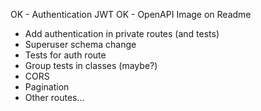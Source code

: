 OK - Authentication JWT 
OK - OpenAPI Image on Readme
- Add authentication in private routes (and tests)
- Superuser schema change
- Tests for auth route
- Group tests in classes (maybe?)
- CORS
- Pagination
- Other routes...
